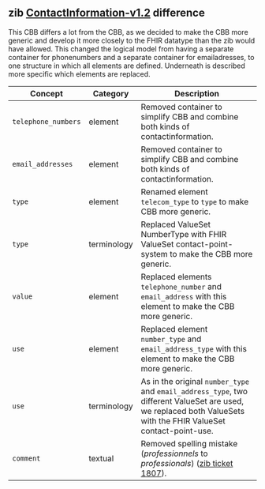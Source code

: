 ## zib [ContactInformation-v1.2](https://zibs.nl/wiki/ContactInformation-v1.2(2020EN)) difference

This CBB differs a lot from the CBB, as we decided to make the CBB more generic and develop it more closely to the FHIR datatype than the zib would have allowed. This changed the logical model from having a separate container for phonenumbers and a separate container for emailadresses, to one structure in which all elements are defined. Underneath is described more specific which elements are replaced.

| Concept         | Category          | Description                             | 
|-----------------|-------------------|-----------------------------------------|
| `telephone_numbers` | element | Removed container to simplify CBB and combine both kinds of contactinformation.| 
| `email_addresses` | element | Removed container to simplify CBB and combine both kinds of contactinformation.| 
| `type` | element | Renamed element `telecom_type` to `type` to make CBB more generic. |
| `type` | terminology | Replaced ValueSet NumberType with FHIR ValueSet contact-point-system to make the CBB more generic. |
| `value`| element | Replaced elements `telephone_number` and `email_address` with this element to make the CBB more generic. |
| `use` | element | Replaced element `number_type` and `email_address_type` with this element to make the CBB more generic. |
| `use`| terminology | As in the original `number_type` and `email_address_type`, two different ValueSet are used, we replaced both ValueSets with the FHIR ValueSet contact-point-use. |
| `comment` | textual | Removed spelling mistake (_professionnels_ to _professionals_) ([zib ticket 1807](https://bits.nictiz.nl/browse/ZIB-1807)).| 